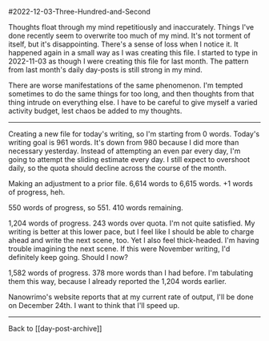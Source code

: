 #2022-12-03-Three-Hundred-and-Second

Thoughts float through my mind repetitiously and inaccurately.  Things I've done recently seem to overwrite too much of my mind.  It's not torment of itself, but it's disappointing.  There's a sense of loss when I notice it.  It happened again in a small way as I was creating this file.  I started to type in 2022-11-03 as though I were creating this file for last month.  The pattern from last month's daily day-posts is still strong in my mind.

There are worse manifestations of the same phenomenon.  I'm tempted sometimes to do the same things for too long, and then thoughts from that thing intrude on everything else.  I have to be careful to give myself a varied activity budget, lest chaos be added to my thoughts.

---
Creating a new file for today's writing, so I'm starting from 0 words.  Today's writing goal is 961 words.  It's down from 980 because I did more than necessary yesterday.  Instead of attempting an even par every day, I'm going to attempt the sliding estimate every day.  I still expect to overshoot daily, so the quota should decline across the course of the month.

Making an adjustment to a prior file.  6,614 words to 6,615 words.  +1 words of progress, heh.

550 words of progress, so 551.  410 words remaining.

1,204 words of progress.  243 words over quota.  I'm not quite satisfied.  My writing is better at this lower pace, but I feel like I should be able to charge ahead and write the next scene, too.  Yet I also feel thick-headed.  I'm having trouble imagining the next scene.  If this were November writing, I'd definitely keep going.  Should I now?

1,582 words of progress.  378 more words than I had before.  I'm tabulating them this way, because I already reported the 1,204 words earlier.

Nanowrimo's website reports that at my current rate of output, I'll be done on December 24th.  I want to think that I'll speed up.

---
Back to [[day-post-archive]]